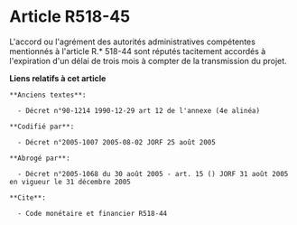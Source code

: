 # Article R518-45

L'accord ou l'agrément des autorités administratives compétentes mentionnés à l'article R.* 518-44 sont réputés tacitement
accordés à l'expiration d'un délai de trois mois à compter de la transmission du projet.

**Liens relatifs à cet article**

	**Anciens textes**:

	  - Décret n°90-1214 1990-12-29 art 12 de l'annexe (4e alinéa)

	**Codifié par**:

	  - Décret n°2005-1007 2005-08-02 JORF 25 août 2005

	**Abrogé par**:

	  - Décret n°2005-1068 du 30 août 2005 - art. 15 () JORF 31 août 2005 en vigueur le 31 décembre 2005

	**Cite**:

	  - Code monétaire et financier R518-44
